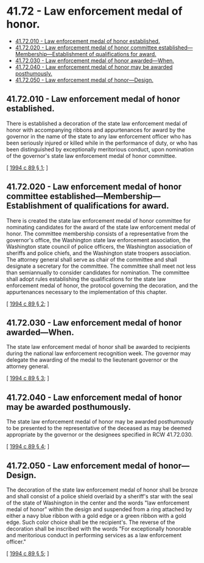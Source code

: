 # 41.72 - Law enforcement medal of honor.
* [41.72.010 - Law enforcement medal of honor established.](#4172010---law-enforcement-medal-of-honor-established)
* [41.72.020 - Law enforcement medal of honor committee established—Membership—Establishment of qualifications for award.](#4172020---law-enforcement-medal-of-honor-committee-establishedmembershipestablishment-of-qualifications-for-award)
* [41.72.030 - Law enforcement medal of honor awarded—When.](#4172030---law-enforcement-medal-of-honor-awardedwhen)
* [41.72.040 - Law enforcement medal of honor may be awarded posthumously.](#4172040---law-enforcement-medal-of-honor-may-be-awarded-posthumously)
* [41.72.050 - Law enforcement medal of honor—Design.](#4172050---law-enforcement-medal-of-honordesign)
## 41.72.010 - Law enforcement medal of honor established.
There is established a decoration of the state law enforcement medal of honor with accompanying ribbons and appurtenances for award by the governor in the name of the state to any law enforcement officer who has been seriously injured or killed while in the performance of duty, or who has been distinguished by exceptionally meritorious conduct, upon nomination of the governor's state law enforcement medal of honor committee.

\[ [1994 c 89 § 1](http://lawfilesext.leg.wa.gov/biennium/1993-94/Pdf/Bills/Session%20Laws/House/2419.SL.pdf?cite=1994%20c%2089%20§%201); \]

## 41.72.020 - Law enforcement medal of honor committee established—Membership—Establishment of qualifications for award.
There is created the state law enforcement medal of honor committee for nominating candidates for the award of the state law enforcement medal of honor. The committee membership consists of a representative from the governor's office, the Washington state law enforcement association, the Washington state council of police officers, the Washington association of sheriffs and police chiefs, and the Washington state troopers association. The attorney general shall serve as chair of the committee and shall designate a secretary for the committee. The committee shall meet not less than semiannually to consider candidates for nomination. The committee shall adopt rules establishing the qualifications for the state law enforcement medal of honor, the protocol governing the decoration, and the appurtenances necessary to the implementation of this chapter.

\[ [1994 c 89 § 2](http://lawfilesext.leg.wa.gov/biennium/1993-94/Pdf/Bills/Session%20Laws/House/2419.SL.pdf?cite=1994%20c%2089%20§%202); \]

## 41.72.030 - Law enforcement medal of honor awarded—When.
The state law enforcement medal of honor shall be awarded to recipients during the national law enforcement recognition week. The governor may delegate the awarding of the medal to the lieutenant governor or the attorney general.

\[ [1994 c 89 § 3](http://lawfilesext.leg.wa.gov/biennium/1993-94/Pdf/Bills/Session%20Laws/House/2419.SL.pdf?cite=1994%20c%2089%20§%203); \]

## 41.72.040 - Law enforcement medal of honor may be awarded posthumously.
The state law enforcement medal of honor may be awarded posthumously to be presented to the representative of the deceased as may be deemed appropriate by the governor or the designees specified in RCW 41.72.030.

\[ [1994 c 89 § 4](http://lawfilesext.leg.wa.gov/biennium/1993-94/Pdf/Bills/Session%20Laws/House/2419.SL.pdf?cite=1994%20c%2089%20§%204); \]

## 41.72.050 - Law enforcement medal of honor—Design.
The decoration of the state law enforcement medal of honor shall be bronze and shall consist of a police shield overlaid by a sheriff's star with the seal of the state of Washington in the center and the words "law enforcement medal of honor" within the design and suspended from a ring attached by either a navy blue ribbon with a gold edge or a green ribbon with a gold edge. Such color choice shall be the recipient's. The reverse of the decoration shall be inscribed with the words "For exceptionally honorable and meritorious conduct in performing services as a law enforcement officer."

\[ [1994 c 89 § 5](http://lawfilesext.leg.wa.gov/biennium/1993-94/Pdf/Bills/Session%20Laws/House/2419.SL.pdf?cite=1994%20c%2089%20§%205); \]

